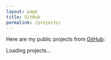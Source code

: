 ```yaml
---
layout: page
title: GitHub
permalink: /projects/
---
```


Here are my public projects from [GitHub](https://github.com/ojitha):

<div id="projects-container">
  <p>Loading projects...</p>
</div>

<script>
async function loadGitHubProjects() {
  try {
    const response = await fetch('https://api.github.com/users/ojitha/repos?type=public&sort=updated&per_page=100');
    const repos = await response.json();
    
    const excludeList = ['ojitha.github.io', 'blog'];
    const publicRepos = repos.filter(repo => !repo.fork && !excludeList.includes(repo.name));
    
    let tableHTML = `
      <table style="width: 100%; border-collapse: collapse; margin: 20px 0;">
        <thead>
          <tr style="background-color: #f8f9fa;">
            <th style="border: 1px solid #dee2e6; padding: 12px; text-align: left;">Project</th>
            <th style="border: 1px solid #dee2e6; padding: 12px; text-align: left;">Description</th>
          </tr>
        </thead>
        <tbody>
    `;
    
    publicRepos.forEach(repo => {
      const description = repo.description || 'No description available';
      tableHTML += `
        <tr>
          <td style="border: 1px solid #dee2e6; padding: 12px;">
            <a href="${repo.html_url}" target="_blank" style="color: #007bff; text-decoration: none;">${repo.name}</a>
          </td>
          <td style="border: 1px solid #dee2e6; padding: 12px;">${description}</td>
        </tr>
      `;
    });
    
    tableHTML += `
        </tbody>
      </table>
      <p style="color: #6c757d; font-size: 0.9em;">Total: ${publicRepos.length} public repositories</p>
    `;
    
    document.getElementById('projects-container').innerHTML = tableHTML;
  } catch (error) {
    document.getElementById('projects-container').innerHTML = '<p style="color: #dc3545;">Error loading projects. Please try again later.</p>';
  }
}

loadGitHubProjects();
</script>

